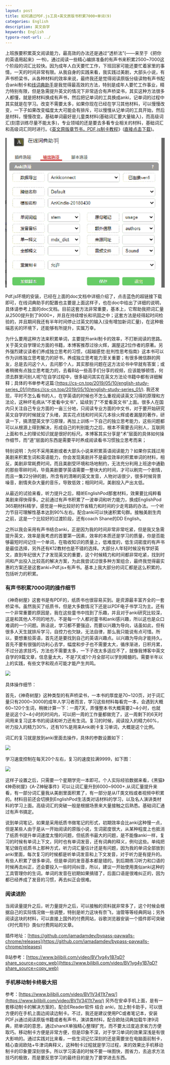 ```yaml
---
layout: post
title: 如何通过PDF.js工具+英文原版书积累7000+单词(9)
categories: English
description: 英文自学
keywords: English
typora-root-url: ../
---
```


上班族要积累英文阅读能力，最高效的办法还是通过“透析法”(——来至于《把你的英语用起来》一书)，通过阅读一些精心编排准备的有声书来积累2500~7000这个阶段的词汇比较快。因为成年人白天要忙工作，下班回家可能还要忙着家里的事情，一天的时间非常有限。从我自身的实践来看，我实践过美剧，大部头小说，有声书桥梁书，从各种材料的效率来说，最终我还是觉得阅读原版分级读物有声书配合anki制卡和[线词典助手](https://chrome.google.com/webstore/detail/online-dictionary-helper/lppjdajkacanlmpbbcdkccjkdbpllajb)是我觉得最高效的方法，特别是成年人要忙工作事业，精力特别有限，但是急需提升英文的情况下非常适合有声桥梁书，其实这种方法很多人都懂，就是把材料换成有声书，然后把记单词的工具换成anki，记单词的过程中其实就是在学习。改变不需要太多，如果你现在已经在学习其他材料，可以慢慢改变，一下子如果改变幅度太大可能会有排斥，可以慢慢从记单词的工具开始，然后是材料，慢慢改变。基础单词最好是儿童类材料(基础词汇要大量输入)，而高级词汇(刻意训练尽量不能太多)，专业领域的还是要去多看专业相关的材料，基础词汇和高级词汇同时进行。《[英文原版章节书，PDF.js制卡教程](https://cs-cn.top/assets/doc/英文原版章节书PDFJS制卡教程.docx)》([直接点击下载](https://cs-cn.top/assets/doc/英文原版章节书PDFJS制卡教程.docx))。



![online_dictionary_help_2827.png](/images/posts/online_dictionary_help_2827.png)

Pdf.js环境的安装，已经在上面的doc文档中详细介绍了，点击蓝色的超链接下载即可，在线词典助手的配置也主要是上面这样子，也在doc中给出了详细的说明，具体请参考上面的doc文档。目前这套方法非常重要，基本上，它帮助我把词汇量从2500提升到了9000+，并且在持续增长和巩固之中；这套方法是经得起时间检验的，并且期间我还有半年时间停止过英文的输入(没有增加新词汇量)，在这种极端恶劣的环境下，还能够有所提升，实属万幸。

为什么要用这种方法来积累单词，主要提升anki制卡的效率，不打断阅读的思路。关于英文自学理论方面的书籍，本博客推荐过徐火辉，漏屋这2位作者的原著。另外强烈建议读者们养成独立思考的习惯，《超越感觉:批判性思考指南》这本书可以作为训练独立思考能力的好书，养成独立思考能力至关重要；有很多微信群的网友，总是去问这个人，去问那个人，其实那些问题在这方法论书中早就有答案；或者稍微有点独立思考能力的，去看B站一些高手们分享的视频，应该能够顿悟，何须去群里问别人呢?在自学过程中，很多疑问其实在英文方法论书籍中都有详细解释；具体的书单参考这篇:[https://cs-cn.top/2019/05/10/english-study-series_01/](https://cs-cn.top/2019/05/10/english-study-series_01/). 我还发现，平时不怎么看书的人，在学英语的时候也不怎么重视阅读英文习得的原理和方法论，这种坏毛病从“不爱看中文书”，延续到了“不爱看英文书”上面。很多人在国内只关注自己专业方面的一亩三分地，只阅读专业方面的中文书，对于要开始研究英文自学的时候就没了头绪，其实花点钱和时间买几本徐火辉或者漏屋的著作，研读一下，搞清楚英文学习原理，再加上训练一下自己的独立思考能力，这些问题都可以从根源上得到解决，形成自己的判别能力之后，根本不需要去问别人，互联网上面和书上的理论知识就是很好的标尺。本博客其实分享是“术”层面的具体如何操作细节，而“道”层面的东西是需要平时养成阅读看书习惯独立思考而来；

特别说明：为何不采用美剧或者大部头小说来积累英语阅读能力？如果你实践过用美剧来积累生词和英语能力，你会发现美剧并不是最佳效率的积累单词的材料，相反，美剧非常耗费时间，而且美剧受环境和场地制约，无法充分利用上班途中通勤的那些零碎时间，毕竟美剧要学英语需要一整块大的时间，才可以刷完一个剧情，而且一集22分钟的剧，所含有的清晰的英文发音，人物对话很少，很多时候背景噪音，剧情夹杂大量的音乐，导致低效；相同时间，美剧投入产出太低。

从最近的试验来看，听力提升之后，精听EnglishPod那套材料，效果要比纯粹看美剧来得快得多。之前通过有声书积累了一波单词和听力能力，换成EnglishPod 365期材料精学，感觉是一种比较好的节省精力和时间的少走弯路的办法。一个听力节目可理解性基本达到90%左右。配合anki可以快速积累句群。接触美剧生肉之前，这是一个比较好的过渡阶段，还有coach Shane的DD English。

之所以我会采用有声书结合anki，正是因为我的时间非常非常吃紧，但是我又急需提升英文，效率是我考虑的首要第一因素，效率的本质还是学习的质量，你是否能够最短时间记住一个单词，在吸收知识的质量上，低难度的，低生词密度的有声书是最佳选择，另外还有K12教材也是不错的选择。大部分人年轻时候没有学好英文，直到年纪很大了才发现英文的重要，这个时候精力和时间都非常吃紧，找到时间和产出投入比较高的解决方案，为此我尝试过很多种方案组合，最终我觉得最实惠的方案还是这套anki+Pdf.js+有声书。基本上我大部分的词汇都是这么积累的，包括听力的积累。

### 有声书积累7000词的操作细节

《神奇树屋》这套书是有PDF的，纸质书也很容易买到。是资源最丰富齐全的一套桥梁书。虽然我买了纸质书，但是大多数情况下还是以PDF电子书学习为主。还有一个非常重要的原因是，我在这些童书中找到了乐趣，并且对于anki研究比较深，这是和其他人不同的地方。不是每一个人都对童书和anki感兴趣，所以这也是众口难调的一个问题。熟话说，学习都不要强迫，而要以兴趣为导向，话虽如此，但有很多人天生就排斥学习，自控力也欠缺，无法自律，那么我只能说有点可惜。所以，要想重拾英语，首先还是要找到自己的英语兴趣点。以兴趣为导向才能持久。首先不要有很强的功利心去学，幅度和步子也不需要太大，循序渐进，日积月累，不过分追求技巧，方法也不需要太多，一下子改太多适应不了，就像我博客中英文自学的9篇文章，信息量太大，不是7天或1个月全部可以学到精髓的。需要半年以上的实践，有些文字和观点可能才能产生共鸣。

<img src="https://cs-cn.top//images/posts/20210713044649.png">

具体操作细节：

首先，《神奇树屋》这种类型的有声桥梁书，一本书的厚度是70~120页，对于词汇量只有2000~3000的成年人学习者而言，学习这些材料每看完一本，会遇到大概60~120个生词，稍微计算一下：一周7天，弄懂整本书大概需要2~4小时，也就是说这个2~4小时的时间内，可以把一周的工作量都做完了，这一周剩下的6天时间用来复习这本书的阅读和听力还有生词。复习的时候，阅读投入的精力60%，听力投入的精力30%，还有10%是用来Anki刷卡复习单词，大概是这个比例。

词汇的复习就是放到anki里面去操作，具体的参数设置如下：

<img src="https://cs-cn.top/images/posts/learning_speed4781.png"/>

学习速度控制在每天20个左右，复习的速度拉满9999，如下图：

<img src="https://cs-cn.top/images/posts/review_speed3330.png"/>

这样子设置之后，只需要一个星期学完一本即可。个人实际经验数据来看，《黑猫》《神奇树屋》《A-Z神秘事件》可以让词汇量升到6000~9000+.从词汇量提升来看，有一部分词汇量我从美剧里面积累了，有一部分是从IT类文档或者视频中积累的。材料目前还会切换到EnglishPod生活类对话材料的学习，以及名人演讲类材料的学习上面。高级词汇的突破一般是根据场景来大量接触之后熟悉。基础词汇通过有声书搞定。

说到单词笔记，如果是采用纸质书做笔记的形式，初期效率会比anki这种慢一点，但是某些人由于是从一开始阅读的原版小说，生词密度很大，从某种程度上也抵消了纸质书提升单词速度太慢的问题，但纸质书最大的问题，是不能像anki一样，复习的时候有单词上下文，同时也有单词发音，还有词典的释义，例句这些。单纯把笔记做在纸质书上那种方式，听力词汇量估计还是有问题，因为我的单词全部放到anki里面，每次复习的时候都是听单词发音和上下文发音，对于听力是有提升的。有些人积累了很多单词，但是单词的发音基本都是错的。到后期练习听力和口语的时候再去纠正，还会要投入一些时间纠音，所以，建议一开始使用类似anki这种的工具管理你的生词。单词的发音在初期如果搞错了，后面口语是很难纠正的，因为都已经养成了发音的习惯，再去纠正会很难。

### 阅读进阶

当阅读量提升之后，听力量提升之后，可以接触的资料就非常多了，这个时候会根据自己的实际情况做一些调整，特别是听力这块有奈飞，油管等等经典网站；另外阅读这块的材料，可以直接上国外的付费网站，谷歌浏览器安装一个插件即可突破《时代周刊》类似付费网站的文章。

插件地址：[https://github.com/iamadamdev/bypass-paywalls-chrome/releases](https://github.com/iamadamdev/bypass-paywalls-chrome/releases)

B站参考：[https://www.bilibili.com/video/BV1yg4y1B7qD?share_source=copy_web](https://www.bilibili.com/video/BV1yg4y1B7qD?share_source=copy_web)

### 手机移动制卡终极大招

参考：[https://www.bilibili.com/video/BV1V3411t7wq/](https://www.bilibili.com/video/BV1V3411t7wq/)  另外在安卓手机上面，是有一套移动制卡的解决方案的，配合EReader软件 结合 anki，加上制卡助手，可以很方便的在手机上面边阅读边制卡。不过，我还是建议使用PC或者笔记本，安装PDF.js通过阅读原版书籍或者有声书，演讲类材料，配合欧陆词典加载牛津9词典，把单词的意思，通过shareX单独精心整理扩充，而不要太过度追求省力方便取巧。移动制卡方便是非常方便，但是印象不深，对于学习单词的效果深浅是有很大影响的。通过实践对比来看，一些生词记忆深刻的还是需要坐在电脑面前制卡，精心查阅欧陆+牛津词典释义，这种制卡过程就是学习过程，来的效果比手机移动制卡的印象要深刻很多。所以学习英语的时候不要一味图快，图省力，去追求方法技巧的极致，而是要反思学习的最终目的是为了要学进去东西。

